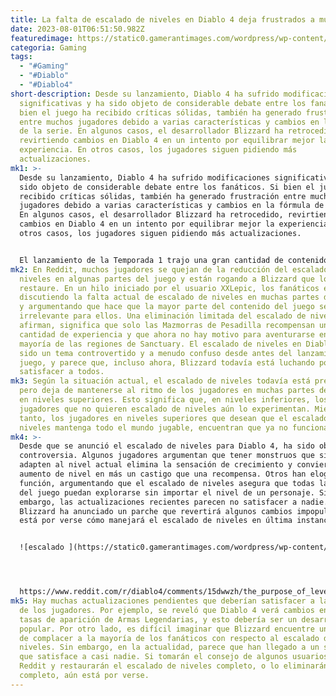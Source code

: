```yaml
---
title: La falta de escalado de niveles en Diablo 4 deja frustrados a muchos jugadores.
date: 2023-08-01T06:51:50.982Z
featuredimage: https://static0.gamerantimages.com/wordpress/wp-content/uploads/2023/07/diablo-4-rogue-1.jpg?q=50&fit=contain&w=1140&h=&dpr=1.5
categoria: Gaming
tags:
  - "#Gaming"
  - "#Diablo"
  - "#Diablo4"
short-description: Desde su lanzamiento, Diablo 4 ha sufrido modificaciones
  significativas y ha sido objeto de considerable debate entre los fanáticos. Si
  bien el juego ha recibido críticas sólidas, también ha generado frustración
  entre muchos jugadores debido a varias características y cambios en la fórmula
  de la serie. En algunos casos, el desarrollador Blizzard ha retrocedido,
  revirtiendo cambios en Diablo 4 en un intento por equilibrar mejor la
  experiencia. En otros casos, los jugadores siguen pidiendo más
  actualizaciones.
mk1: >-
  Desde su lanzamiento, Diablo 4 ha sufrido modificaciones significativas y ha
  sido objeto de considerable debate entre los fanáticos. Si bien el juego ha
  recibido críticas sólidas, también ha generado frustración entre muchos
  jugadores debido a varias características y cambios en la fórmula de la serie.
  En algunos casos, el desarrollador Blizzard ha retrocedido, revirtiendo
  cambios en Diablo 4 en un intento por equilibrar mejor la experiencia. En
  otros casos, los jugadores siguen pidiendo más actualizaciones.


  El lanzamiento de la Temporada 1 trajo una gran cantidad de contenido nuevo y aún más cambios a la serie para que los fanáticos discutan. Algunas de las nuevas adiciones han sido bien recibidas, mientras que Blizzard ya ha sido presionado para revertir otros cambios. Recientemente se anunció que Diablo 4 está revirtiendo un cambio de mazmorra muy debatido, y parece probable que haya más por venir. Sin embargo, hay un cambio que algunos jugadores todavía están desesperados por ver deshecho.
mk2: En Reddit, muchos jugadores se quejan de la reducción del escalado de
  niveles en algunas partes del juego y están rogando a Blizzard que lo
  restaure. En un hilo iniciado por el usuario XXLepic, los fanáticos están
  discutiendo la falta actual de escalado de niveles en muchas partes del mundo
  y argumentando que hace que la mayor parte del contenido del juego sea
  irrelevante para ellos. Una eliminación limitada del escalado de niveles,
  afirman, significa que solo las Mazmorras de Pesadilla recompensan una buena
  cantidad de experiencia y que ahora no hay motivo para aventurarse en la
  mayoría de las regiones de Sanctuary. El escalado de niveles en Diablo 4 ha
  sido un tema controvertido y a menudo confuso desde antes del lanzamiento del
  juego, y parece que, incluso ahora, Blizzard todavía está luchando por
  satisfacer a todos.
mk3: Según la situación actual, el escalado de niveles todavía está presente,
  pero deja de mantenerse al ritmo de los jugadores en muchas partes del mundo
  en niveles superiores. Esto significa que, en niveles inferiores, los
  jugadores que no quieren escalado de niveles aún lo experimentan. Mientras
  tanto, los jugadores en niveles superiores que desean que el escalado de
  niveles mantenga todo el mundo jugable, encuentran que ya no funciona.
mk4: >-
  Desde que se anunció el escalado de niveles para Diablo 4, ha sido objeto de
  controversia. Algunos jugadores argumentan que tener monstruos que siempre se
  adapten al nivel actual elimina la sensación de crecimiento y convierte el
  aumento de nivel en más un castigo que una recompensa. Otros han elogiado la
  función, argumentando que el escalado de niveles asegura que todas las áreas
  del juego puedan explorarse sin importar el nivel de un personaje. Sin
  embargo, las actualizaciones recientes parecen no satisfacer a nadie. Si bien
  Blizzard ha anunciado un parche que revertirá algunos cambios impopulares, aún
  está por verse cómo manejará el escalado de niveles en última instancia.


  ![escalado ](https://static0.gamerantimages.com/wordpress/wp-content/uploads/2023/07/diablo-4-rogue-1.jpg?q=50&fit=contain&w=1140&h=&dpr=1.5 "escalado ")




  https://www.reddit.com/r/diablo4/comments/15dwwzh/the_purpose_of_level_scaling_was_to_keep_all/?embed_host_url=https://gamerant.com/diablo-4-level-scaling-gone-coming-back/
mk5: Hay muchas actualizaciones pendientes que deberían satisfacer a la mayoría
  de los jugadores. Por ejemplo, se reveló que Diablo 4 verá cambios en las
  tasas de aparición de Armas Legendarias, y esto debería ser un desarrollo
  popular. Por otro lado, es difícil imaginar que Blizzard encuentre una manera
  de complacer a la mayoría de los fanáticos con respecto al escalado de
  niveles. Sin embargo, en la actualidad, parece que han llegado a un sistema
  que satisface a casi nadie. Si tomarán el consejo de algunos usuarios de
  Reddit y restaurarán el escalado de niveles completo, o lo eliminarán por
  completo, aún está por verse.
---
```

